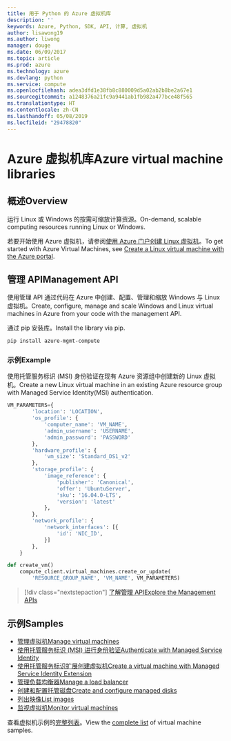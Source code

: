 ```yaml
---
title: 用于 Python 的 Azure 虚拟机库
description: ''
keywords: Azure, Python, SDK, API, 计算, 虚拟机
author: lisawong19
ms.author: liwong
manager: douge
ms.date: 06/09/2017
ms.topic: article
ms.prod: azure
ms.technology: azure
ms.devlang: python
ms.service: compute
ms.openlocfilehash: adea3dfd1e38fb8c880009d5a02ab2b8be2a67e1
ms.sourcegitcommit: a1248376a21fc9a9441ab1fb982a477bce48f565
ms.translationtype: HT
ms.contentlocale: zh-CN
ms.lasthandoff: 05/08/2019
ms.locfileid: "29478820"
---
```

# <a name="azure-virtual-machine-libraries"></a><span data-ttu-id="e52ae-103">Azure 虚拟机库</span><span class="sxs-lookup"><span data-stu-id="e52ae-103">Azure virtual machine libraries</span></span>

## <a name="overview"></a><span data-ttu-id="e52ae-104">概述</span><span class="sxs-lookup"><span data-stu-id="e52ae-104">Overview</span></span>

<span data-ttu-id="e52ae-105">运行 Linux 或 Windows 的按需可缩放计算资源。</span><span class="sxs-lookup"><span data-stu-id="e52ae-105">On-demand, scalable computing resources running Linux or Windows.</span></span>

<span data-ttu-id="e52ae-106">若要开始使用 Azure 虚拟机，请参阅[使用 Azure 门户创建 Linux 虚拟机](/azure/virtual-machines/linux/quick-create-portal)。</span><span class="sxs-lookup"><span data-stu-id="e52ae-106">To get started with Azure Virtual Machines, see [Create a Linux virtual machine with the Azure portal](/azure/virtual-machines/linux/quick-create-portal).</span></span>

## <a name="management-api"></a><span data-ttu-id="e52ae-107">管理 API</span><span class="sxs-lookup"><span data-stu-id="e52ae-107">Management API</span></span>

<span data-ttu-id="e52ae-108">使用管理 API 通过代码在 Azure 中创建、配置、管理和缩放 Windows 与 Linux 虚拟机。</span><span class="sxs-lookup"><span data-stu-id="e52ae-108">Create, configure, manage and scale Windows and Linux virtual machines in Azure from your code with the management API.</span></span>

<span data-ttu-id="e52ae-109">通过 pip 安装库。</span><span class="sxs-lookup"><span data-stu-id="e52ae-109">Install the library via pip.</span></span>

```bash
pip install azure-mgmt-compute 
```   

### <a name="example"></a><span data-ttu-id="e52ae-110">示例</span><span class="sxs-lookup"><span data-stu-id="e52ae-110">Example</span></span>

<span data-ttu-id="e52ae-111">使用托管服务标识 (MSI) 身份验证在现有 Azure 资源组中创建新的 Linux 虚拟机。</span><span class="sxs-lookup"><span data-stu-id="e52ae-111">Create a new Linux virtual machine in an existing Azure resource group with Managed Service Identity(MSI) authentication.</span></span>

```python
VM_PARAMETERS={
        'location': 'LOCATION',
        'os_profile': {
            'computer_name': 'VM_NAME',
            'admin_username': 'USERNAME',
            'admin_password': 'PASSWORD'
        },
        'hardware_profile': {
            'vm_size': 'Standard_DS1_v2'
        },
        'storage_profile': {
            'image_reference': {
                'publisher': 'Canonical',
                'offer': 'UbuntuServer',
                'sku': '16.04.0-LTS',
                'version': 'latest'
            },
        },
        'network_profile': {
            'network_interfaces': [{
                'id': 'NIC_ID',
            }]
        },
    }

def create_vm()
    compute_client.virtual_machines.create_or_update(
        'RESOURCE_GROUP_NAME', 'VM_NAME', VM_PARAMETERS)
```

> [!div class="nextstepaction"]
> [<span data-ttu-id="e52ae-112">了解管理 API</span><span class="sxs-lookup"><span data-stu-id="e52ae-112">Explore the Management APIs</span></span>](/python/api/overview/azure/virtualmachines/management)

## <a name="samples"></a><span data-ttu-id="e52ae-113">示例</span><span class="sxs-lookup"><span data-stu-id="e52ae-113">Samples</span></span>

* <span data-ttu-id="e52ae-114">[管理虚拟机][1]</span><span class="sxs-lookup"><span data-stu-id="e52ae-114">[Manage virtual machines][1]</span></span>
* <span data-ttu-id="e52ae-115">[使用托管服务标识 (MSI) 进行身份验证][2]</span><span class="sxs-lookup"><span data-stu-id="e52ae-115">[Authenticate with Managed Service Identity][2]</span></span>
* <span data-ttu-id="e52ae-116">[使用托管服务标识扩展创建虚拟机][3]</span><span class="sxs-lookup"><span data-stu-id="e52ae-116">[Create a virtual machine with Managed Service Identity Extension][3]</span></span>
* <span data-ttu-id="e52ae-117">[管理负载均衡器][4]</span><span class="sxs-lookup"><span data-stu-id="e52ae-117">[Manage a load balancer][4]</span></span>
* <span data-ttu-id="e52ae-118">[创建和配置托管磁盘][5]</span><span class="sxs-lookup"><span data-stu-id="e52ae-118">[Create and configure managed disks][5]</span></span>
* <span data-ttu-id="e52ae-119">[列出映像][6]</span><span class="sxs-lookup"><span data-stu-id="e52ae-119">[List images][6]</span></span> 
* <span data-ttu-id="e52ae-120">[监视虚拟机][7]</span><span class="sxs-lookup"><span data-stu-id="e52ae-120">[Monitor virtual machines][7]</span></span>

<span data-ttu-id="e52ae-121">查看虚拟机示例的[完整列表](https://azure.microsoft.com/resources/samples/?platform=python&term=virtual-machines)。</span><span class="sxs-lookup"><span data-stu-id="e52ae-121">View the [complete list](https://azure.microsoft.com/resources/samples/?platform=python&term=virtual-machines) of virtual machine samples.</span></span>

[1]: https://azure.microsoft.com/resources/samples/virtual-machines-python-manage/
[2]: https://github.com/Azure-Samples/resource-manager-python-manage-resources-with-msi
[3]: https://github.com/Azure-Samples/compute-python-msi-vm
[4]: https://azure.microsoft.com/resources/samples/network-python-manage-loadbalancer
[5]: ../docs-ref-conceptual/python-sdk-azure-samples-managed-disks.md
[6]: ../docs-ref-conceptual/python-sdk-azure-samples-list-images.md
[7]: ../docs-ref-conceptual/python-sdk-azure-samples-monitor-vms.md
